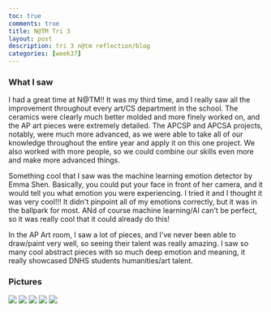 ```yaml
---
toc: true
comments: true
title: N@TM Tri 3
layout: post
description: tri 3 n@tm reflection/blog
categories: [week37]
---
```


### What I saw
I had a great time at N@TM!! It was my third time, and I really saw all the improvement throughout every art/CS department in the school. The ceramics were clearly much better molded and more finely worked on, and the AP art pieces were extremely detailed. The APCSP and APCSA projects, notably, were much more advanced, as we were able to take all of our knowledge throughout the entire year and apply it on this one project. We also worked with more people, so we could combine our skills even more and make more advanced things.

Something cool that I saw was the machine learning emotion detector by Emma Shen. Basically, you could put your face in front of her camera, and it would tell you what emotion you were experiencing. I tried it and I thought it was very cool!!! It didn't pinpoint all of my emotions correctly, but it was in the ballpark for most. ANd of course machine learning/AI can't be perfect, so it was really cool that it could already do this!

In the AP Art room, I saw a lot of pieces, and I've never been able to draw/paint very well, so seeing their talent was really amazing. I saw so many cool abstract pieces with so much deep emotion and meaning, it really showcased DNHS students humanities/art talent.

### Pictures

<img src="{{site.baseurl}}/images/natm1.jpg">
<img src="{{site.baseurl}}/images/natm2.jpg">
<img src="{{site.baseurl}}/images/natm3.jpg">
<img src="{{site.baseurl}}/images/natm4.jpg">
<img src="{{site.baseurl}}/images/natm5.jpg">
